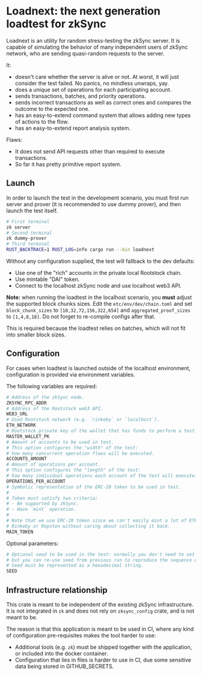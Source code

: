 # Loadnext: the next generation loadtest for zkSync

Loadnext is an utility for random stress-testing the zkSync server. It is capable of simulating the behavior of many
independent users of zkSync network, who are sending quasi-random requests to the server.

It:

- doesn't care whether the server is alive or not. At worst, it will just consider the test failed. No panics, no
  mindless unwraps, yay.
- does a unique set of operations for each participating account.
- sends transactions, batches, and priority operations.
- sends incorrect transactions as well as correct ones and compares the outcome to the expected one.
- has an easy-to-extend command system that allows adding new types of actions to the flow.
- has an easy-to-extend report analysis system.

Flaws:

- It does not send API requests other than required to execute transactions.
- So far it has pretty primitive report system.

## Launch

In order to launch the test in the development scenario, you must first run server and prover (it is recommended to use
dummy prover), and then launch the test itself.

```sh
# First terminal
zk server
# Second terminal
zk dummy-prover
# Third terminal
RUST_BACKTRACE=1 RUST_LOG=info cargo run --bin loadnext
```

Without any configuration supplied, the test will fallback to the dev defaults:

- Use one of the "rich" accounts in the private local Rootstock chain.
- Use mintable "DAI" token.
- Connect to the localhost zkSync node and use localhost web3 API.

**Note:** when running the loadtest in the localhost scenario, you **must** adjust the supported block chunks sizes.
Edit the `etc/env/dev/chain.toml` and set `block_chunk_sizes` to `[10,32,72,156,322,654]` and `aggregated_proof_sizes`
to `[1,4,8,18]`. Do not forget to re-compile configs after that.

This is required because the loadtest relies on batches, which will not fit into smaller block sizes.

## Configuration

For cases when loadtest is launched outside of the localhost environment, configuration is provided via environment
variables.

The following variables are required:

```sh
# Address of the zkSync node.
ZKSYNC_RPC_ADDR
# Address of the Rootstock web3 API.
WEB3_URL
# Used Rootstock network (e.g. `rinkeby` or `localhost`).
ETH_NETWORK
# Rootstock private key of the wallet that has funds to perform a test (without `0x` prefix).
MASTER_WALLET_PK
# Amount of accounts to be used in test.
# This option configures the "width" of the test:
# how many concurrent operation flows will be executed.
ACCOUNTS_AMOUNT
# Amount of operations per account.
# This option configures the "length" of the test:
# how many individual operations each account of the test will execute.
OPERATIONS_PER_ACCOUNT
# Symbolic representation of the ERC-20 token to be used in test.
#
# Token must satisfy two criteria:
# - Be supported by zkSync.
# - Have `mint` operation.
#
# Note that we use ERC-20 token since we can't easily mint a lot of ETH on
# Rinkeby or Ropsten without caring about collecting it back.
MAIN_TOKEN
```

Optional parameters:

```sh
# Optional seed to be used in the test: normally you don't need to set the seed,
# but you can re-use seed from previous run to reproduce the sequence of operations locally.
# Seed must be represented as a hexadecimal string.
SEED
```

## Infrastructure relationship

This crate is meant to be independent of the existing zkSync infrastructure. It is not integrated in `zk` and does not
rely on `zksync_config` crate, and is not meant to be.

The reason is that this application is meant to be used in CI, where any kind of configuration pre-requisites makes the
tool harder to use:

- Additional tools (e.g. `zk`) must be shipped together with the application, or included into the docker container.
- Configuration that lies in files is harder to use in CI, due some sensitive data being stored in GITHUB_SECRETS.
